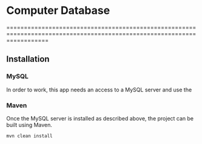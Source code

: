 
# Computer Database
========================================================================================================================

## Installation
### MySQL
In order to work, this app needs an access to a MySQL server and use the

### Maven
Once the MySQL server is installed as described above, the project can be built using Maven.
```
mvn clean install
```